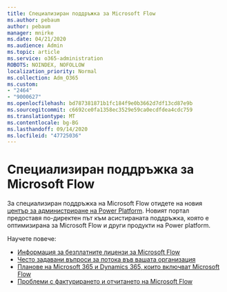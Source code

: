 ```yaml
---
title: Специализиран поддръжка за Microsoft Flow
ms.author: pebaum
author: pebaum
manager: mnirke
ms.date: 04/21/2020
ms.audience: Admin
ms.topic: article
ms.service: o365-administration
ROBOTS: NOINDEX, NOFOLLOW
localization_priority: Normal
ms.collection: Adm_O365
ms.custom:
- "2464"
- "9000627"
ms.openlocfilehash: bd787381871b1fc184f9e0b3662d7df13cd87e9b
ms.sourcegitcommit: c6692ce0fa1358ec3529e59ca0ecdfdea4cdc759
ms.translationtype: MT
ms.contentlocale: bg-BG
ms.lasthandoff: 09/14/2020
ms.locfileid: "47725036"
---
```

# <a name="microsoft-flow-specialized-support"></a>Специализиран поддръжка за Microsoft Flow

За специализиран поддръжка на Microsoft Flow отидете на новия [център за администриране на Power Platform](https://aka.ms/flowadminsupport). Новият портал предоставя по-директен път към асистираната поддръжка, която е оптимизирана за Microsoft Flow и други продукти на Power platform.

Научете повече:
- [Информация за безплатните лицензи за Microsoft Flow](https://go.microsoft.com/fwlink/?linkid=2095610)
- [Често задавани въпроси за потока във вашата организация](https://go.microsoft.com/fwlink/?linkid=2072608)
- [Планове на Microsoft 365 и Dynamics 365, които включват Microsoft Flow](https://go.microsoft.com/fwlink/?linkid=2072406)
- [Проблеми с фактурирането и отчитането на Microsoft Flow](https://go.microsoft.com/fwlink/?linkid=2072612)